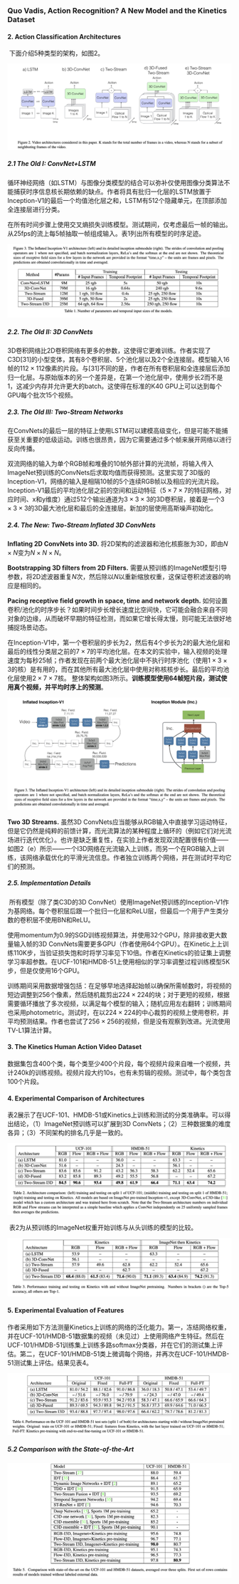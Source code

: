 ### Quo Vadis, Action Recognition? A New Model and the Kinetics Dataset



#### 2. Action Classification Architectures

​		下面介绍5种类型的架构，如图2。

![](./images/I3D/fig2.png)

##### 2.1 The Old I: ConvNet+LSTM

​		循环神经网络（如LSTM）与图像分类模型的结合可以弥补仅使用图像分类算法不能捕获时序信息核长期依赖的缺点。作者将具有批归一化层的LSTM放置于Inception-V1的最后一个均值池化层之和，LSTM有512个隐藏单元，在顶部添加全连接层进行分类。

​		在所有时间步骤上使用交叉熵损失训练模型。测试期间，仅考虑最后一帧的输出。从25fps的流上每5帧抽取一帧组成输入。表1列出所有模型的时序足迹。

![](./images/I3D/table1.png)

##### 2.2. The Old II: 3D ConvNets

​		3D卷积网络比2D卷积网络有更多的参数，这使得它更难训练。作者实现了C3D[31]的小型变体，其有8个卷积层、5个池化层以及2个全连接层。模型输入16帧的$112 \times 112$像素的片段。与[31]不同的是，作者在所有卷积层和全连接层后添加归一化层。与原始版本的另一个差异是，在第一个池化层中，使用步长2而不是1，这减少内存并允许更大的batch。这使得在标准的K40 GPU上可以达到每个GPU每个批次15个视频。

##### 2.3. The Old III: Two-Stream Networks

​		在ConvNets的最后一层的特征上使用LSTM可以建模高级变化，但是可能不能捕获至关重要的低级运动。训练也很昂贵，因为它需要通过多个帧来展开网络以进行反向传播。

​		双流网络的输入为单个RGB帧和堆叠的10帧外部计算的光流帧，将输入传入ImageNet预训练的ConvNets后求取均值而获得预测。这里实现了3D版的Inception-V1，网络的输入是相隔10帧的5个连续RGB帧以及相应的光流片段。Inception-V1最后的平均池化层之前的空间和运动特征（$5 \times 7 \times 7$的特征网格，对应时间、x和y维度）通过512个输出通道为$3 \times 3 \times 3$的3D卷积层，接着是一个$3 \times 3 \times 3$的3D最大池化层和最后的全连接层。新加的层使用高斯噪声初始化。

##### 2.4. The New: Two-Stream Inflated 3D ConvNets

**Inflating 2D ConvNets into 3D.**  将2D架构的滤波器和池化核膨胀为3D，即由$N \times N$变为$N \times N \times N$。

**Bootstrapping 3D filters from 2D Filters.**  需要从预训练的ImageNet模型引导参数，将2D滤波器重复$N$次，然后除以$N$以重新缩放权重，这保证卷积滤波器的响应是相同的。

**Pacing receptive field growth in space, time and network depth.**  如何设置卷积/池化的时序步长？如果时间步长增长速度比空间快，它可能会融合来自不同对象的边缘，从而破坏早期的特征检测，而如果它增长得太慢，则可能无法很好地捕捉场景动态。

​		在Inception-V1中，第一个卷积层的步长为2，然后有4个步长为2的最大池化层和最后的线性分类层之前的$7 \times 7$的平均池化层。在本文的实验中，输入视频的处理速度为每秒25帧；作者发现在前两个最大池化层中不执行时序池化（使用$1 \times 3 \times 3$的核）是有用的，而在其他所有最大池化层中使用对称核核步长。最后的平均池化层使用$2 \times 7 \times 7$核。 整体架构如图3所示。**训练模型使用64帧短片段，测试使用真个视频，并平均时序上的预测**。

![](./images/I3D/fig3.png)

**Two  3D Streams.**   虽然3D ConvNets应当能够从RGB输入中直接学习运动特征，但是它仍然是纯粹的前馈计算，而光流算法的某种程度上循环的（例如它们对光流场进行迭代优化）。也许是缺乏重复性，在实验上作者发现双流配置很有价值——如图2（e）所示——一个I3D网络在光流输入上训练，而另一个在RGB输入上训练，该网络承载优化的平滑光流信息。作者独立训练两个网络，并在测试时平均它们的预测。

##### 2.5. Implementation Details

​		所有模型（除了类C3D的3D ConvNet）使用ImageNet预训练的Inception-V1作为基网络。每个卷积层后跟一个批归一化层和ReLU层，但最后一个用于产生类分数的卷积层不使用BN和ReLU。

​		使用momentum为0.9的SGD训练视频算法，并使用32个GPU，除非接收更大数量输入帧的3D ConvNets需要更多GPU（作者使用64个GPU）。在Kinetic上上训练110K步，当验证损失饱和时将学习率见下10倍。作者在Kinetics的验证集上调整学习率超参数。在UCF-101和HMDB-51上使用相似的学习率调整过程训练模型5K步，但是仅使用16个GPU。

​		训练期间采用数据增强包括：在足够早地选择起始帧以确保所需帧数时，将视频的短边调整到256个像素，然后随机裁剪出$224 \times 224$的块；对于更短的视频，根据需要循环播放了多次视频，以满足每个模型的输入；随机应用左右翻转；训练期间也采用photometric。测试时，在以$224 \times 224$的中心裁剪的视频上使用卷积，并平均预测结果。作者也尝试了$256 \times 256$的视频，但是没有观察到改进。光流使用TV-L1算法计算。

#### 3. The Kinetics Human Action Video Dataset

​		数据集包含400个类，每个类至少400个片段，每个视频片段来自唯一个视频，共计240k的训练视频。视频片段大约10s，也有未剪辑的视频。测试中，每个类包含100个片段。

#### 4. Experimental Comparison of Architectures

​		表2展示了在UCF-101、HMDB-51或Kinetics上训练和测试的分类准确率。可以得出结论，（1）ImageNet预训练可以扩展到3D ConvNets；（2）三种数据集的难度各异；（3）不同架构的排名几乎是一致的。

![table2](images/I3D/table2.png)

​		表2为从预训练的ImageNet权重开始训练与从头训练的模型的比较。

![table3](images/I3D/table3.png)

#### 5. Experimental Evaluation of Features

​	作者采用如下方法测量Kinetics上训练的网络的泛化能力。第一，冻结网络权重，并在UCF-101/HMDB-51数据集的视频（未见过）上使用网络产生特征。然后在UCF-101/HMDB-51训练集上训练多路softmax分类器，并在它们的测试集上评估。第二，在UCF-101/HMDB-51类上微调每个网络，并再次在UCF-101/HMDB-51测试集上评估。结果见表4。

![table4](images/I3D/table4.png)

##### 5.2 Comparison with the State-of-the-Art

![table5](images/I3D/table5.png)